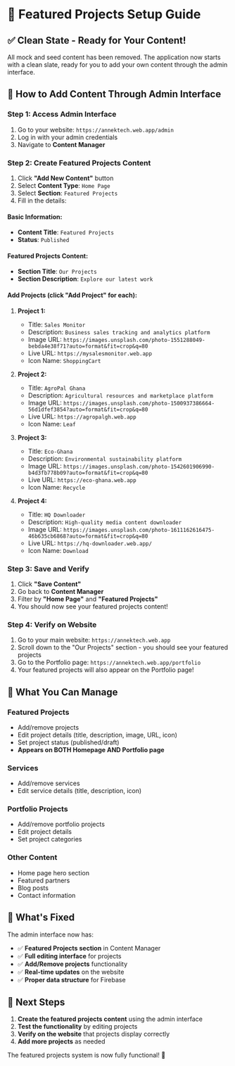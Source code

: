 # 🎯 Featured Projects Setup Guide

## ✅ Clean State - Ready for Your Content!

All mock and seed content has been removed. The application now starts with a clean slate, ready for you to add your own content through the admin interface.

## 🚀 How to Add Content Through Admin Interface

### Step 1: Access Admin Interface
1. Go to your website: `https://annektech.web.app/admin`
2. Log in with your admin credentials
3. Navigate to **Content Manager**

### Step 2: Create Featured Projects Content
1. Click **"Add New Content"** button
2. Select **Content Type**: `Home Page`
3. Select **Section**: `Featured Projects`
4. Fill in the details:

#### Basic Information:
- **Content Title**: `Featured Projects`
- **Status**: `Published`

#### Featured Projects Content:
- **Section Title**: `Our Projects`
- **Section Description**: `Explore our latest work`

#### Add Projects (click "Add Project" for each):
1. **Project 1:**
   - Title: `Sales Monitor`
   - Description: `Business sales tracking and analytics platform`
   - Image URL: `https://images.unsplash.com/photo-1551288049-bebda4e38f71?auto=format&fit=crop&q=80`
   - Live URL: `https://mysalesmonitor.web.app`
   - Icon Name: `ShoppingCart`

2. **Project 2:**
   - Title: `AgroPal Ghana`
   - Description: `Agricultural resources and marketplace platform`
   - Image URL: `https://images.unsplash.com/photo-1500937386664-56d1dfef3854?auto=format&fit=crop&q=80`
   - Live URL: `https://agropalgh.web.app`
   - Icon Name: `Leaf`

3. **Project 3:**
   - Title: `Eco-Ghana`
   - Description: `Environmental sustainability platform`
   - Image URL: `https://images.unsplash.com/photo-1542601906990-b4d3fb778b09?auto=format&fit=crop&q=80`
   - Live URL: `https://eco-ghana.web.app`
   - Icon Name: `Recycle`

4. **Project 4:**
   - Title: `HQ Downloader`
   - Description: `High-quality media content downloader`
   - Image URL: `https://images.unsplash.com/photo-1611162616475-46b635cb6868?auto=format&fit=crop&q=80`
   - Live URL: `https://hq-downloader.web.app/`
   - Icon Name: `Download`

### Step 3: Save and Verify
1. Click **"Save Content"**
2. Go back to **Content Manager**
3. Filter by **"Home Page"** and **"Featured Projects"**
4. You should now see your featured projects content!

### Step 4: Verify on Website
1. Go to your main website: `https://annektech.web.app`
2. Scroll down to the "Our Projects" section - you should see your featured projects
3. Go to the Portfolio page: `https://annektech.web.app/portfolio`
4. Your featured projects will also appear on the Portfolio page!

## 🎯 What You Can Manage

### Featured Projects
- Add/remove projects
- Edit project details (title, description, image, URL, icon)
- Set project status (published/draft)
- **Appears on BOTH Homepage AND Portfolio page**

### Services
- Add/remove services
- Edit service details (title, description, icon)

### Portfolio Projects
- Add/remove portfolio projects
- Edit project details
- Set project categories

### Other Content
- Home page hero section
- Featured partners
- Blog posts
- Contact information

## 🎉 What's Fixed

The admin interface now has:
- ✅ **Featured Projects section** in Content Manager
- ✅ **Full editing interface** for projects
- ✅ **Add/Remove projects** functionality
- ✅ **Real-time updates** on the website
- ✅ **Proper data structure** for Firebase

## 🚀 Next Steps

1. **Create the featured projects content** using the admin interface
2. **Test the functionality** by editing projects
3. **Verify on the website** that projects display correctly
4. **Add more projects** as needed

The featured projects system is now fully functional! 🎯
